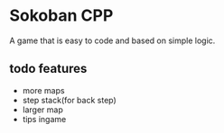 # Sokoban CPP

A game that is easy to code and based on simple logic.

## todo features

- more maps
- step stack(for back step)
- larger map
- tips ingame